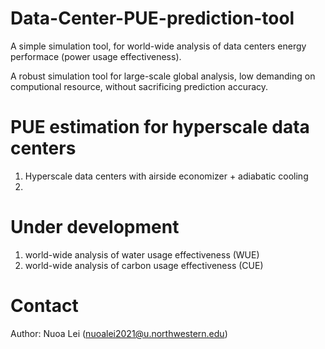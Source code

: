 # Data-Center-PUE-prediction-tool

A simple simulation tool, for world-wide analysis of data centers energy performace (power usage effectiveness).
  
  A robust simulation tool for large-scale global analysis, low demanding on computional resource, without sacrificing prediction accuracy.

# PUE estimation for hyperscale data centers

1. Hyperscale data centers with airside economizer + adiabatic cooling
2. 


# Under development

1. world-wide analysis of water usage effectiveness (WUE)
2. world-wide analysis of carbon usage effectiveness (CUE)

# Contact
Author: Nuoa Lei (nuoalei2021@u.northwestern.edu)

